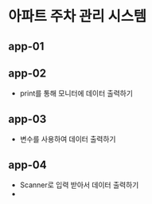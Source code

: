 # 아파트 주차 관리 시스템

## app-01


## app-02
  - print를 통해 모니터에 데이터 출력하기

## app-03
  - 변수를 사용하여 데이터 출력하기

## app-04
  - Scanner로 입력 받아서 데이터 출력하기
  - 

